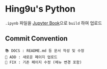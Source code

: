 # Hing9u's Python

`.ipynb` 파일을 [Jupyter Book](https://hing9u.github.io/python/)으로 `build` 하여 업로드



## Commit Convention

```
📚 DOCS : README.md 등 문서 작성 및 수정
🚀 ADD : 새로운 페이지 업로드
🔧 FIX : 기존 페이지 수정 (메뉴 변경 포함)
```

